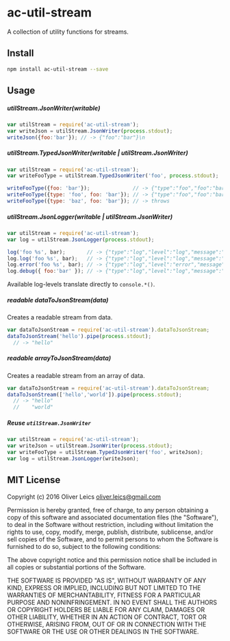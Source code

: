 
ac-util-stream
===============

A collection of utility functions for streams.

Install
-------

```sh
npm install ac-util-stream --save
```

Usage
-----

##### utilStream.JsonWriter(writable)

```js
var utilStream = require('ac-util-stream');
var writeJson = utilStream.JsonWriter(process.stdout);
writeJson({foo:'bar'}); // -> {"foo":"bar"}\n
```

##### utilStream.TypedJsonWriter(writable | utilStream.JsonWriter)

```js
var utilStream = require('ac-util-stream');
var writeFooType = utilStream.TypedJsonWriter('foo', process.stdout);

writeFooType({foo: 'bar'});              // -> {"type":"foo","foo":"bar"}\n
writeFooType({type: 'foo', foo: 'bar'}); // -> {"type":"foo","foo":"bar"}\n
writeFooType({type: 'baz', foo: 'bar'}); // -> throws
```

##### utilStream.JsonLogger(writable | utilStream.JsonWriter)

```js
var utilStream = require('ac-util-stream');
var log = utilStream.JsonLogger(process.stdout);

log('foo %s', bar);       // -> {"type":"log","level":"log","message":"foo bar"}\n
log.log('foo %s', bar);   // -> {"type":"log","level":"log","message":"foo bar"}\n
log.error('foo %s', bar); // -> {"type":"log","level":"error","message":"foo bar"}\n
log.debug({ foo:'bar' }); // -> {"type":"log","level":"log","message":"{ foo: 'bar' }"}\n

```

Available log-levels translate directly to `console.*()`.

##### readable dataToJsonStream(data)

Creates a readable stream from data.

```js
var dataToJsonStream = require('ac-util-stream').dataToJsonStream;
dataToJsonStream('hello').pipe(process.stdout);
  // -> "hello"
```

##### readable arrayToJsonStream(data)

Creates a readable stream from an array of data.

```js
var dataToJsonStream = require('ac-util-stream').dataToJsonStream;
dataToJsonStream(['hello','world']).pipe(process.stdout);
  // -> "hello"
  //    "world"
```

##### Reuse `utilStream.JsonWriter`

```js
var utilStream = require('ac-util-stream');
var writeJson = utilStream.JsonWriter(process.stdout);
var writeFooType = utilStream.TypedJsonWriter('foo', writeJson);
var log = utilStream.JsonLogger(writeJson);

```

MIT License
-----------

Copyright (c) 2016 Oliver Leics <oliver.leics@gmail.com>

Permission is hereby granted, free of charge, to any person obtaining a copy of this software and associated documentation files (the "Software"), to deal in the Software without restriction, including without limitation the rights to use, copy, modify, merge, publish, distribute, sublicense, and/or sell copies of the Software, and to permit persons to whom the Software is furnished to do so, subject to the following conditions:

The above copyright notice and this permission notice shall be included in all copies or substantial portions of the Software.

THE SOFTWARE IS PROVIDED "AS IS", WITHOUT WARRANTY OF ANY KIND, EXPRESS OR IMPLIED, INCLUDING BUT NOT LIMITED TO THE WARRANTIES OF MERCHANTABILITY, FITNESS FOR A PARTICULAR PURPOSE AND NONINFRINGEMENT. IN NO EVENT SHALL THE AUTHORS OR COPYRIGHT HOLDERS BE LIABLE FOR ANY CLAIM, DAMAGES OR OTHER LIABILITY, WHETHER IN AN ACTION OF CONTRACT, TORT OR OTHERWISE, ARISING FROM, OUT OF OR IN CONNECTION WITH THE SOFTWARE OR THE USE OR OTHER DEALINGS IN THE SOFTWARE.
